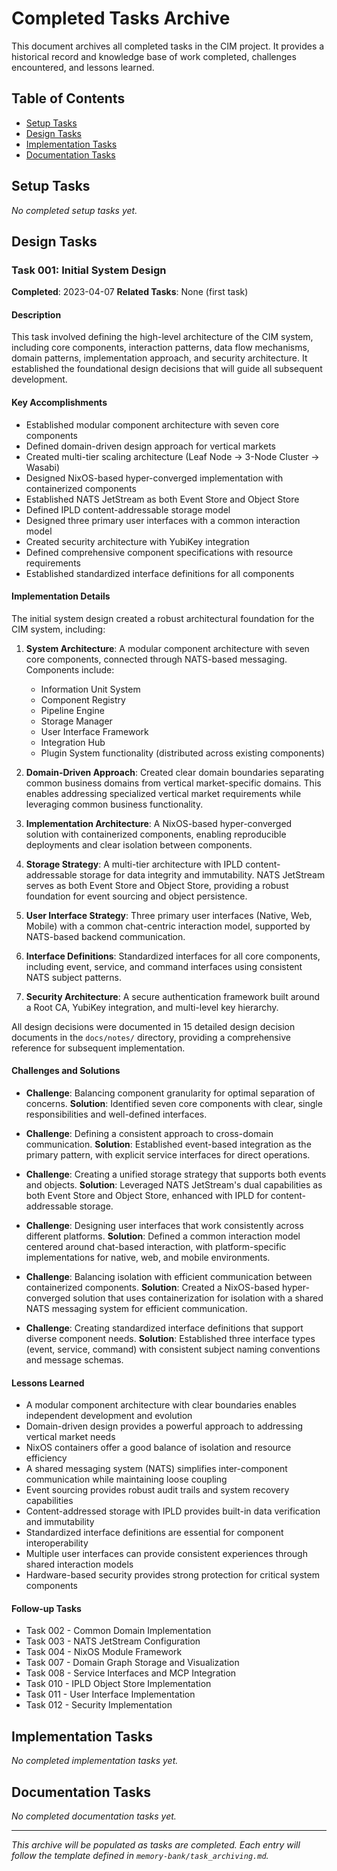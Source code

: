 # Completed Tasks Archive

This document archives all completed tasks in the CIM project. It provides a historical record and knowledge base of work completed, challenges encountered, and lessons learned.

## Table of Contents

- [Setup Tasks](#setup-tasks)
- [Design Tasks](#design-tasks)
- [Implementation Tasks](#implementation-tasks)
- [Documentation Tasks](#documentation-tasks)

## Setup Tasks

*No completed setup tasks yet.*

## Design Tasks

### Task 001: Initial System Design

**Completed**: 2023-04-07
**Related Tasks**: None (first task)

#### Description
This task involved defining the high-level architecture of the CIM system, including core components, interaction patterns, data flow mechanisms, domain patterns, implementation approach, and security architecture. It established the foundational design decisions that will guide all subsequent development.

#### Key Accomplishments
- Established modular component architecture with seven core components
- Defined domain-driven design approach for vertical markets
- Created multi-tier scaling architecture (Leaf Node → 3-Node Cluster → Wasabi)
- Designed NixOS-based hyper-converged implementation with containerized components
- Established NATS JetStream as both Event Store and Object Store
- Defined IPLD content-addressable storage model
- Designed three primary user interfaces with a common interaction model
- Created security architecture with YubiKey integration
- Defined comprehensive component specifications with resource requirements
- Established standardized interface definitions for all components

#### Implementation Details
The initial system design created a robust architectural foundation for the CIM system, including:

1. **System Architecture**: A modular component architecture with seven core components, connected through NATS-based messaging. Components include:
   - Information Unit System
   - Component Registry
   - Pipeline Engine
   - Storage Manager
   - User Interface Framework
   - Integration Hub
   - Plugin System functionality (distributed across existing components)

2. **Domain-Driven Approach**: Created clear domain boundaries separating common business domains from vertical market-specific domains. This enables addressing specialized vertical market requirements while leveraging common business functionality.

3. **Implementation Architecture**: A NixOS-based hyper-converged solution with containerized components, enabling reproducible deployments and clear isolation between components.

4. **Storage Strategy**: A multi-tier architecture with IPLD content-addressable storage for data integrity and immutability. NATS JetStream serves as both Event Store and Object Store, providing a robust foundation for event sourcing and object persistence.

5. **User Interface Strategy**: Three primary user interfaces (Native, Web, Mobile) with a common chat-centric interaction model, supported by NATS-based backend communication.

6. **Interface Definitions**: Standardized interfaces for all core components, including event, service, and command interfaces using consistent NATS subject patterns.

7. **Security Architecture**: A secure authentication framework built around a Root CA, YubiKey integration, and multi-level key hierarchy.

All design decisions were documented in 15 detailed design decision documents in the `docs/notes/` directory, providing a comprehensive reference for subsequent implementation.

#### Challenges and Solutions

- **Challenge**: Balancing component granularity for optimal separation of concerns.
  **Solution**: Identified seven core components with clear, single responsibilities and well-defined interfaces.
  
- **Challenge**: Defining a consistent approach to cross-domain communication.
  **Solution**: Established event-based integration as the primary pattern, with explicit service interfaces for direct operations.

- **Challenge**: Creating a unified storage strategy that supports both events and objects.
  **Solution**: Leveraged NATS JetStream's dual capabilities as both Event Store and Object Store, enhanced with IPLD for content-addressable storage.

- **Challenge**: Designing user interfaces that work consistently across different platforms.
  **Solution**: Defined a common interaction model centered around chat-based interaction, with platform-specific implementations for native, web, and mobile environments.

- **Challenge**: Balancing isolation with efficient communication between containerized components.
  **Solution**: Created a NixOS-based hyper-converged solution that uses containerization for isolation with a shared NATS messaging system for efficient communication.

- **Challenge**: Creating standardized interface definitions that support diverse component needs.
  **Solution**: Established three interface types (event, service, command) with consistent subject naming conventions and message schemas.

#### Lessons Learned

- A modular component architecture with clear boundaries enables independent development and evolution
- Domain-driven design provides a powerful approach to addressing vertical market needs
- NixOS containers offer a good balance of isolation and resource efficiency
- A shared messaging system (NATS) simplifies inter-component communication while maintaining loose coupling
- Event sourcing provides robust audit trails and system recovery capabilities
- Content-addressed storage with IPLD provides built-in data verification and immutability
- Standardized interface definitions are essential for component interoperability
- Multiple user interfaces can provide consistent experiences through shared interaction models
- Hardware-based security provides strong protection for critical system components

#### Follow-up Tasks

- Task 002 - Common Domain Implementation
- Task 003 - NATS JetStream Configuration
- Task 004 - NixOS Module Framework
- Task 007 - Domain Graph Storage and Visualization
- Task 008 - Service Interfaces and MCP Integration
- Task 010 - IPLD Object Store Implementation
- Task 011 - User Interface Implementation
- Task 012 - Security Implementation

## Implementation Tasks

*No completed implementation tasks yet.*

## Documentation Tasks

*No completed documentation tasks yet.*

---

*This archive will be populated as tasks are completed. Each entry will follow the template defined in `memory-bank/task_archiving.md`.* 